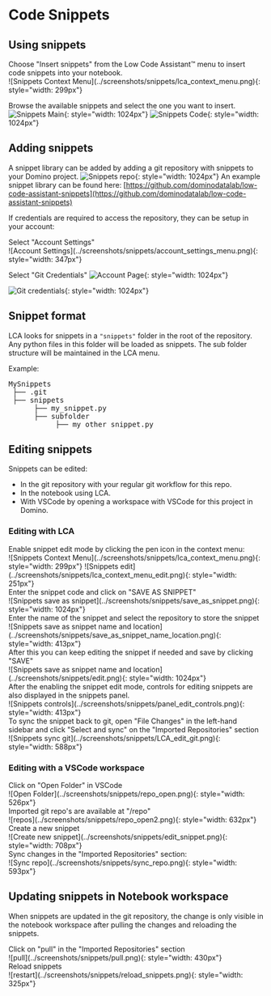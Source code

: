 # Code Snippets

## Using snippets

<div>Choose "Insert snippets" from the Low Code Assistant™ menu to insert code snippets into your notebook.</div>
![Snippets Context Menu](../screenshots/snippets/lca_context_menu.png){: style="width: 299px"}

Browse the available snippets and select the one you want to insert.
![Snippets Main](../screenshots/snippets/snippets_main.png){: style="width: 1024px"}
![Snippets Code](../screenshots/snippets/snippets_sub.png){: style="width: 1024px"}

## Adding snippets

A snippet library can be added by adding a git repository with snippets to your Domino project.
![Snippets repo](../screenshots/snippets/snippets_git_repos.png){: style="width: 1024px"}
An example snippet library can be found here: [https://github.com/dominodatalab/low-code-assistant-snippets](https://github.com/dominodatalab/low-code-assistant-snippets)

If credentials are required to access the repository, they can be setup in your account:

<div>Select "Account Settings"</div>
![Account Settings](../screenshots/snippets/account_settings_menu.png){: style="width: 347px"}

Select "Git Credentials"
![Account Page](../screenshots/snippets/snippet_git_account_page.png){: style="width: 1024px"}

![Git credentials](../screenshots/snippets/snippets_git_credentials.png){: style="width: 1024px"}

## Snippet format

LCA looks for snippets in a `"snippets"` folder in the root of the repository. Any python files in this folder will be loaded as snippets.
The sub folder structure will be maintained in the LCA menu.

Example:
<pre>
MySnippets
 ├── .git
 ├── snippets
      ├── my_snippet.py
      ├── subfolder
           ├── my_other_snippet.py
</pre>

## Editing snippets

Snippets can be edited:

   - In the git repository with your regular git workflow for this repo.
   - In the notebook using LCA.
   - With VSCode by opening a workspace with VSCode for this project in Domino.

### Editing with LCA

<div>Enable snippet edit mode by clicking the pen icon in the context menu:</div>
![Snippets Context Menu](../screenshots/snippets/lca_context_menu.png){: style="width: 299px"}
![Snippets edit](../screenshots/snippets/lca_context_menu_edit.png){: style="width: 251px"}

<div>Enter the snippet code and click on "SAVE AS SNIPPET"</div>
![Snippets save as snippet](../screenshots/snippets/save_as_snippet.png){: style="width: 1024px"}

<div>Enter the name of the snippet and select the repository to store the snippet</div>
![Snippets save as snippet name and location](../screenshots/snippets/save_as_snippet_name_location.png){: style="width: 413px"}

<div>After this you can keep editing the snippet if needed and save by clicking "SAVE"</div>
![Snippets save as snippet name and location](../screenshots/snippets/edit.png){: style="width: 1024px"}

<div>After the enabling the snippet edit mode, controls for editing snippets are also displayed in the snippets panel.</div>
![Snippets controls](../screenshots/snippets/panel_edit_controls.png){: style="width: 413px"}

<div>To sync the snippet back to git, open "File Changes" in the left-hand sidebar and click "Select and sync"
on the "Imported Repositories" section</div>
![Snippets sync git](../screenshots/snippets/LCA_edit_git.png){: style="width: 588px"}

### Editing with a VSCode workspace
<div>Click on  "Open Folder" in VSCode</div>
![Open Folder](../screenshots/snippets/repo_open.png){: style="width: 526px"}

<div>Imported git repo's are available at "/repo"</div>
![repos](../screenshots/snippets/repo_open2.png){: style="width: 632px"}

<div>Create a new snippet</div>
![Create new snippet](../screenshots/snippets/edit_snippet.png){: style="width: 708px"}

<div>Sync changes in the "Imported Repositories" section:</div>
![Sync repo](../screenshots/snippets/sync_repo.png){: style="width: 593px"}

## Updating snippets in Notebook workspace

When snippets are updated in the git repository, the change is only visible in the notebook workspace after pulling the changes and reloading the snippets.

<div>Click on "pull" in the "Imported Repositories" section</div>
![pull](../screenshots/snippets/pull.png){: style="width: 430px"}

<div>Reload snippets</div>
![restart](../screenshots/snippets/reload_snippets.png){: style="width: 325px"}

